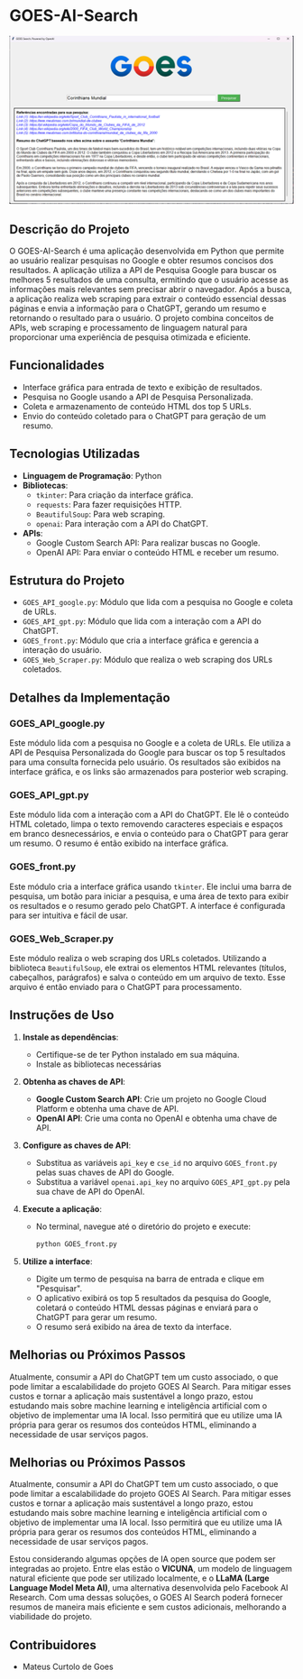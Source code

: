 # GOES-AI-Search
![GOES Resultado](imgs/goes_resultado.png)

## Descrição do Projeto
O GOES-AI-Search é uma aplicação desenvolvida em Python que permite ao usuário realizar pesquisas no Google e obter resumos concisos dos resultados. A aplicação utiliza a API de Pesquisa Google  para buscar os melhores 5 resultados de uma consulta, ermitindo que o usuário acesse as informações mais relevantes sem precisar abrir o navegador. Após a busca, a aplicação realiza web scraping para extrair o conteúdo essencial dessas páginas  e envia a informação para o ChatGPT, gerando um resumo e retornando o resultado para o usuário. O projeto combina conceitos de APIs, web scraping e processamento de linguagem natural para proporcionar uma experiência de pesquisa otimizada e eficiente.

## Funcionalidades
- Interface gráfica para entrada de texto e exibição de resultados.
- Pesquisa no Google usando a API de Pesquisa Personalizada.
- Coleta e armazenamento de conteúdo HTML dos top 5 URLs.
- Envio do conteúdo coletado para o ChatGPT para geração de um resumo.

## Tecnologias Utilizadas
- **Linguagem de Programação**: Python
- **Bibliotecas**:
  - `tkinter`: Para criação da interface gráfica.
  - `requests`: Para fazer requisições HTTP.
  - `BeautifulSoup`: Para web scraping.
  - `openai`: Para interação com a API do ChatGPT.
- **APIs**:
  - Google Custom Search API: Para realizar buscas no Google.
  - OpenAI API: Para enviar o conteúdo HTML e receber um resumo.

## Estrutura do Projeto
- `GOES_API_google.py`: Módulo que lida com a pesquisa no Google e coleta de URLs.
- `GOES_API_gpt.py`: Módulo que lida com a interação com a API do ChatGPT.
- `GOES_front.py`: Módulo que cria a interface gráfica e gerencia a interação do usuário.
- `GOES_Web_Scraper.py`: Módulo que realiza o web scraping dos URLs coletados.

## Detalhes da Implementação

### GOES_API_google.py
Este módulo lida com a pesquisa no Google e a coleta de URLs. Ele utiliza a API de Pesquisa Personalizada do Google para buscar os top 5 resultados para uma consulta fornecida pelo usuário. Os resultados são exibidos na interface gráfica, e os links são armazenados para posterior web scraping.

### GOES_API_gpt.py
Este módulo lida com a interação com a API do ChatGPT. Ele lê o conteúdo HTML coletado, limpa o texto removendo caracteres especiais e espaços em branco desnecessários, e envia o conteúdo para o ChatGPT para gerar um resumo. O resumo é então exibido na interface gráfica.

### GOES_front.py
Este módulo cria a interface gráfica usando `tkinter`. Ele inclui uma barra de pesquisa, um botão para iniciar a pesquisa, e uma área de texto para exibir os resultados e o resumo gerado pelo ChatGPT. A interface é configurada para ser intuitiva e fácil de usar.

### GOES_Web_Scraper.py
Este módulo realiza o web scraping dos URLs coletados. Utilizando a biblioteca `BeautifulSoup`, ele extrai os elementos HTML relevantes (títulos, cabeçalhos, parágrafos) e salva o conteúdo em um arquivo de texto. Esse arquivo é então enviado para o ChatGPT para processamento.

## Instruções de Uso
1. **Instale as dependências**:
   - Certifique-se de ter Python instalado em sua máquina.
   - Instale as bibliotecas necessárias

2. **Obtenha as chaves de API**:
   - **Google Custom Search API**: Crie um projeto no Google Cloud Platform e obtenha uma chave de API.
   - **OpenAI API**: Crie uma conta no OpenAI e obtenha uma chave de API.

3. **Configure as chaves de API**:
   - Substitua as variáveis `api_key` e `cse_id` no arquivo `GOES_front.py` pelas suas chaves de API do Google.
   - Substitua a variável `openai.api_key` no arquivo `GOES_API_gpt.py` pela sua chave de API do OpenAI.

4. **Execute a aplicação**:
   - No terminal, navegue até o diretório do projeto e execute:
     ```bash
     python GOES_front.py
     ```

5. **Utilize a interface**:
   - Digite um termo de pesquisa na barra de entrada e clique em "Pesquisar".
   - O aplicativo exibirá os top 5 resultados da pesquisa do Google, coletará o conteúdo HTML dessas páginas e enviará para o ChatGPT para gerar um resumo.
   - O resumo será exibido na área de texto da interface.

## Melhorias ou Próximos Passos

Atualmente, consumir a API do ChatGPT tem um custo associado, o que pode limitar a escalabilidade do projeto GOES AI Search. Para mitigar esses custos e tornar a aplicação mais sustentável a longo prazo, estou estudando mais sobre machine learning e inteligência artificial com o objetivo de implementar uma IA local. Isso permitirá que eu utilize uma IA própria para gerar os resumos dos conteúdos HTML, eliminando a necessidade de usar serviços pagos.

## Melhorias ou Próximos Passos

Atualmente, consumir a API do ChatGPT tem um custo associado, o que pode limitar a escalabilidade do projeto GOES AI Search. Para mitigar esses custos e tornar a aplicação mais sustentável a longo prazo, estou estudando mais sobre machine learning e inteligência artificial com o objetivo de implementar uma IA local. Isso permitirá que eu utilize uma IA própria para gerar os resumos dos conteúdos HTML, eliminando a necessidade de usar serviços pagos.

Estou considerando algumas opções de IA open source que podem ser integradas ao projeto. Entre elas estão o **VICUNA**, um modelo de linguagem natural eficiente que pode ser utilizado localmente, e o **LLaMA (Large Language Model Meta AI)**, uma alternativa desenvolvida pelo Facebook AI Research. Com uma dessas soluções, o GOES AI Search poderá fornecer resumos de maneira mais eficiente e sem custos adicionais, melhorando a viabilidade do projeto.




## Contribuidores
- Mateus Curtolo de Goes
